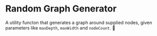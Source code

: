 # Random Graph Generator

A utility functon that generates a graph around supplied nodes, given parameters like `maxDepth`, `maxWidth` and `nodeCount`. 🤞
